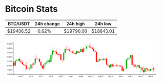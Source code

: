 # Bitcoin Stats

BTC/USDT|24h change|24h high|24h low|
|---|---|---|---|
|$19406.52|-0.62%|$19790.00|$18843.01|

<img src="./chart.svg">
